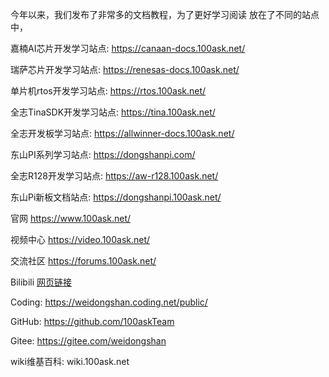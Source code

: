 今年以来，我们发布了非常多的文档教程，为了更好学习阅读 放在了不同的站点中， 

嘉楠AI芯片开发学习站点: https://canaan-docs.100ask.net/ 

瑞萨芯片开发学习站点: https://renesas-docs.100ask.net/ 

单片机rtos开发学习站点: https://rtos.100ask.net/ 

全志TinaSDK开发学习站点: https://tina.100ask.net/ 

全志开发板学习站点: https://allwinner-docs.100ask.net/ 

东山PI系列学习站点: https://dongshanpi.com/ 

全志R128开发学习站点: https://aw-r128.100ask.net/ 

东山Pi新板文档站点: https://dongshanpi.100ask.net/ 

官网 https://www.100ask.net/ 

视频中心 https://video.100ask.net/ 

交流社区 https://forums.100ask.net/ 

Bilibili [网页链接](https://space.bilibili.com/275908810) 

Coding: https://weidongshan.coding.net/public/ 

GitHub: https://github.com/100askTeam 

Gitee: https://gitee.com/weidongshan 

wiki维基百科: wiki.100ask.net
